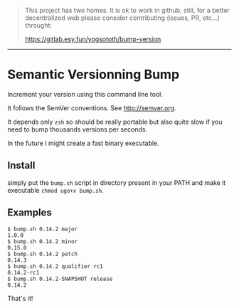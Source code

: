 > This project has two homes.
> It is ok to work in github, still, for a better decentralized web
> please consider contributing (issues, PR, etc...) throught:
>
> https://gitlab.esy.fun/yogsototh/bump-version

---


# Semantic Versionning Bump

Increment your version using this command line tool.

It follows the SemVer conventions. See <http://semver.org>.

It depends only `zsh` so should be really portable
but also quite slow if you need to bump thousands versions per seconds.

In the future I might create a fast binary executable.

## Install

simply put the `bump.sh` script in directory present in your PATH
and make it executable `chmod ugo+x bump.sh`.

## Examples

~~~
$ bump.sh 0.14.2 major
1.0.0
$ bump.sh 0.14.2 minor
0.15.0
$ bump.sh 0.14.2 patch
0.14.3
$ bump.sh 0.14.2 qualifier rc1
0.14.2-rc1
$ bump.sh 0.14.2-SNAPSHOT release
0.14.2
~~~

That's it!
